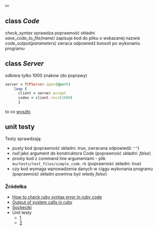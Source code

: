 :zzz:

## class *Code*
*check_syntax* sprawdza poprawność składni <br/>
*save_code_to_file(name)* zapisuje kod do pliku o wskazanej nazwie <br/>
*code_output(parameters)* zwraca odpowiedź konsoli po wykonaniu programu <br/>

## class *Server*
odbiera tylko 1000 znakow (do poprawy)
```ruby
server = TCPServer.open(@port)
    loop {
      client = server.accept
      codex = client.recv(1000)
      }
```
to co [wyszło](http://imgur.com/a/qAR8Z)

## unit testy
Testy sprawdzają:
* pusty kod (poprawność składni: *true*, zwracana odpowiedź: `""`)
* *null* jako argument do konstruktora Code (poprawność składni: *false*)
* prosty kod z command line argumentami - plik `mu/tests/test_files/simple_code.rb` (poprawność składni: *true*)
* czy kod wymaga wprowadzenia danych w ciągu wykonania programu (poprawność składni powinna być wtedy *false*)

### Źródełka

* [How to check ruby syntax error in ruby code](https://stackoverflow.com/questions/27272463/how-to-check-ruby-syntax-error-in-ruby-code)
* [Output of system calls in ruby](https://stackoverflow.com/questions/690151/getting-output-of-system-calls-in-ruby)
* [Sockeciki](https://www.tutorialspoint.com/ruby/ruby_socket_programming.htm)
* Unit testy
  * [1](https://ruby-doc.org/stdlib-1.8.7/libdoc/test/unit/rdoc/Test/Unit.html)
  * [2](https://en.wikibooks.org/wiki/Ruby_Programming/Unit_testing)
